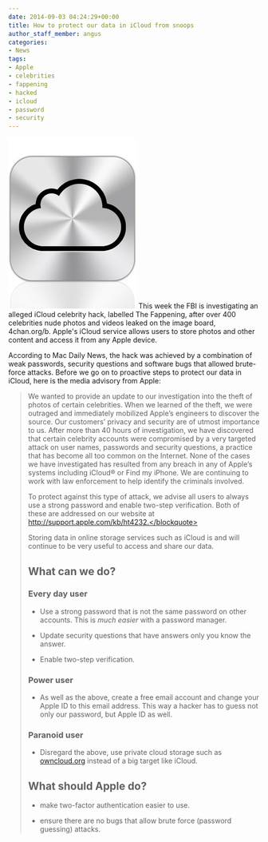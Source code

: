 ```yaml
---
date: 2014-09-03 04:24:29+00:00
title: How to protect our data in iCloud from snoops
author_staff_member: angus
categories:
- News
tags:
- Apple
- celebrities
- fappening
- hacked
- icloud
- password
- security
---
```


![](/images/apple-icloud-logo.jpg)
This week the FBI is investigating an alleged iCloud celebrity hack, labelled The Fappening, after over 400 celebrities nude photos and videos leaked on the image board, 4chan.org/b. Apple's iCloud service allows users to store photos and other content and access it from any Apple device. 

According to Mac Daily News, the hack was achieved by a combination of weak passwords, security questions and software bugs that allowed brute-force attacks. Before we go on to proactive steps to protect our data in iCloud, here is the media advisory from Apple:


<blockquote>We wanted to provide an update to our investigation into the theft of photos of certain celebrities. When we learned of the theft, we were outraged and immediately mobilized Apple’s engineers to discover the source. Our customers’ privacy and security are of utmost importance to us. After more than 40 hours of investigation, we have discovered that certain celebrity accounts were compromised by a very targeted attack on user names, passwords and security questions, a practice that has become all too common on the Internet. None of the cases we have investigated has resulted from any breach in any of Apple’s systems including iCloud® or Find my iPhone. We are continuing to work with law enforcement to help identify the criminals involved.

To protect against this type of attack, we advise all users to always use a strong password and enable two-step verification. Both of these are addressed on our website at http://support.apple.com/kb/ht4232.</blockquote>


Storing data in online storage services such as iCloud is and will continue to be very useful to access and share our data.


## What can we do?

### Every day user


  * Use a strong password that is not the same password on other accounts. This is _much easier_ with a password manager.

	
  * Update security questions that have answers only you know the answer.

	
  * Enable two-step verification.




### Power user





	
  * As well as the above, create a free email account and change your Apple ID to this email address. This way a hacker has to guess not only our password, but Apple ID as well.




### Paranoid user





	
  * Disregard the above, use private cloud storage such as [owncloud.org](https://owncloud.org/) instead of a big target like iCloud.




## What should Apple do?





	
  * make two-factor authentication easier to use.

	
  * ensure there are no bugs that allow brute force (password guessing) attacks.



